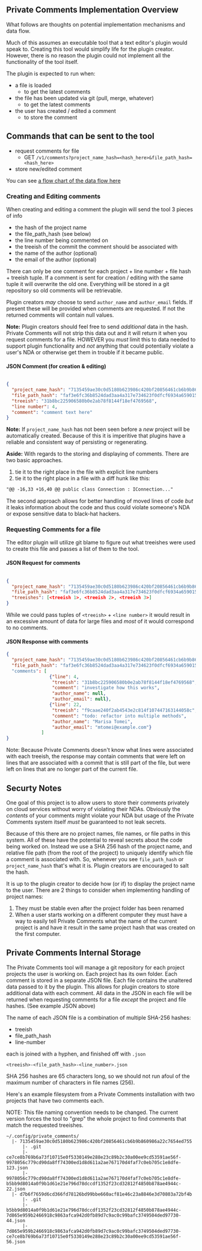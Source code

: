 ## Private Comments Implementation Overview

What follows are thoughts on potential implementation mechanisms and data flow.

Much of this assumes an executable tool that a text editor's plugin would speak to. Creating this tool would simplify life for the plugin creator. However, there is no reason the plugin could not implement all the functionality of the tool itself.


The plugin is expected to run when:

* a file is loaded
  * to get the latest comments
* the file has been updated via git (pull, merge, whatever)
  * to get the latest comments
* the user has created / edited a comment
  * to store the comment


## Commands that can be sent to the tool

* request comments for file
	* GET `/v1/comments?project_name_hash=<hash_here>&file_path_hash=<hash_here>`
* store new/edited comment

You can see [a flow chart of the data flow here](https://raw.githubusercontent.com/masukomi/private_comments/master/data_flow.png)

### Creating and Editing comments

When creating and editing a comment the plugin will send the tool 3 pieces of info

* the hash of the project name
* the file_path_hash (see below)
* the line number being commented on
* the treeish of the commit the comment should be associated with
* the name of the author (optional)
* the email of the author (optional)

There can only be one comment for each project + line number + file hash + treeish tuple. If a comment is sent for creation / editing with the same tuple it will overwrite the old one. Everything will be stored in a git repository so old comments will be retrievable.

Plugin creators _may_ choose to send `author_name` and `author_email` fields. If present these will be provided when comments are requested. If not the returned comments will contain null values. 

**Note:** Plugin creators should feel free to send _additional_ data in the hash. Private Comments will not strip this data out and it will return it when you request comments for a file. HOWEVER you _must_ limit this to data needed to support plugin functionality and _not_ anything that could potentially violate a user's NDA or otherwise get them in trouble if it became public. 

####  JSON Comment (for creation & editing)

```json

{
  "project_name_hash": "7135459ae30c0d5180b623986c420bf20856461cb6b9b860986a22c7654ed755",
  "file_path_hash": "faf3e6fc36b8524dad3aa4a317e734623f0dfcf6934a659015827406ebfb0c87",
  "treeish": "31b8bc225906580b0e2ab78f8144f18ef4769568",
  "line number": 4,
  "comment": "comment text here"
}
```

**Note:** If `project_name_hash` has not been seen before a _new_ project will be automatically created. Because of this it is imperitive that plugins have a reliable and consistent way of persisting or regenerating. 

**Aside:** With regards to the storing and displaying of comments. There are two basic approaches.

1. tie it to the right place in the file with explicit line numbers
2. tie it to the right place in a file with a diff hunk like this:

```diff
"@@ -16,33 +16,40 @@ public class Connection : IConnection..."
```

The second approach allows for better handling of moved lines of code _but_ it leaks information about the code and thus could violate someone's NDA or expose sensitive data to black-hat hackers. 


### Requesting Comments for a file

The editor plugin will utilize git blame to figure out what treeishes were used to create this file and passes a list of them to the tool.


#### JSON Request for comments

```json

{
  "project_name_hash": "7135459ae30c0d5180b623986c420bf20856461cb6b9b860986a22c7654ed755",
  "file_path_hash": "faf3e6fc36b8524dad3aa4a317e734623f0dfcf6934a659015827406ebfb0c87",
  "treeishes": [<treeish 1>, <treeish 2>, <treeish 3>] 
}
```

While we could pass tuples of `<treeish>` + `<line number>` it would result in an excessive amount of data for large files and _most_ of it would correspond to no comments.

#### JSON Response with comments

```json
{
  "project_name_hash": "7135459ae30c0d5180b623986c420bf20856461cb6b9b860986a22c7654ed755",
  "file_path_hash": "faf3e6fc36b8524dad3aa4a317e734623f0dfcf6934a659015827406ebfb0c87"
  "comments": [
                {"line": 4, 
                 "treeish": "31b8bc225906580b0e2ab78f8144f18ef4769568",
                 "comment": "investigate how this works",
                 "author_name": null,
                 "author_email": null},
                {"line": 22,
                 "treeish": "f9caae240f2ab4543e2c814f107447163144058c",
                 "comment": "todo: refactor into multiple methods",
                 "author_name": "Marisa Tomei",
                 "author_email": "mtomei@example.com"}
             ]
}
```

Note: Because Private Comments doesn't know what lines were associated with each treeish, the response may contain comments that were left on lines that are associated with a commit that is still part of the file, but were left on lines that are no longer part of the current file. 

## Securty Notes

One goal of this project is to allow users to store their comments privately on cloud services without worry of violating their NDAs. Obviously the _contents_ of your comments might violate your NDA but usage of the Private Comments system itself _must_ be guaranteed to not leak secrets.

Because of this there are no project names, file names, or file paths in this system. All of these have the potential to reveal secrets about the code being worked on. Instead we use a SHA 256 hash of the project name, and relative file path (from the root of the project) to uniquely identify which file a comment is associated with. So, whenever you see `file_path_hash` or `project_name_hash` that's what it is. Plugin creators are encouraged to salt the hash.

It is up to the plugin creator to decide how (or if) to display the project name to the user. There are 2 things to consider when implementing handling of project names:

1. They must be stable even after the project folder has been renamed
2. When a user starts working on a different computer they must have a way to easily tell Private Comments what the name of the current project is and have it result in the same project hash that was created on the first computer.



## Private Comments Internal Storage

The Private Comments tool will manage a git repository for each project projects the user is working on. Each project has its own folder. Each comment is stored in a separate JSON file. Each file contains the unaltered data passed to it by the plugin. This allows for plugin creators to store additional data with each comment. All data in the JSON in each file will be returned when requesting comments for a file _except_ the project and file hashes. (See example JSON above)

The name of each JSON file is a combination of multiple SHA-256 hashes: 

* treeish
* file_path_hash
* line-number

each is joined with a hyphen, and finished off with `.json`

    <treeish>-<file_path_hash>-<line_number>.json

SHA 256 hashes are 65 characters long, so we should not run afoul of the maximum number of characters in file names (256). 

Here's an example filesystem from a Private Comments installation with two projects that have two comments each.

NOTE: This file naming convention needs to be changed. The current version forces the tool to "grep" the whole project to find comments that match the requested treeishes. 

```text
~/.config/private_comments/
  |- 7135459ae30c0d5180b623986c420bf20856461cb6b9b860986a22c7654ed755
      |- .git
      |- ce7ce8b769b6a73f10715e0f5330149e288e23c89b2c30a00ee9cd53591ae56f-9978056c779cd90da8ff74300ed1d8d611a2ae767170d4faf7c0eb705c1e8dfe-123.json
      |- 9978056c779cd90da8ff74300ed1d8d611a2ae767170d4faf7c0eb705c1e8dfe-b5bb9d8014a0f9b1d61e21e796d78dccdf1352f23cd32812f4850b878ae4944c-22.json
  |- d7b6f7659d6cd366fd78126bd99bbe660acf81e46c23a8846e3d70803a72bf4b
      |- .git
      |- b5bb9d8014a0f9b1d61e21e796d78dccdf1352f23cd32812f4850b878ae4944c-7d865e959b2466918c9863afca942d0fb89d7c9ac0c99bafc3749504ded97730-44.json
      |- 7d865e959b2466918c9863afca942d0fb89d7c9ac0c99bafc3749504ded97730-ce7ce8b769b6a73f10715e0f5330149e288e23c89b2c30a00ee9cd53591ae56f-56.json
```

